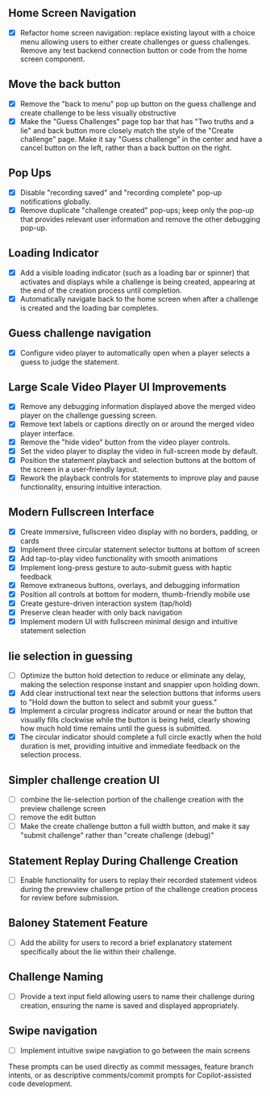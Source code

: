 ## Home Screen Navigation
- [x] Refactor home screen navigation: replace existing layout with a choice menu allowing users to either create challenges or guess challenges. Remove any test backend connection button or code from the home screen component.

## Move the back button 
- [x] Remove the "back to menu" pop up button on the guess challenge and create challenge to be less visually obstructive
- [x] Make the "Guess Challenges" page top bar that has "Two truths and a lie" and back button more closely match the style of the "Create challenge" page. Make it say "Guess challenge" in the center and have a cancel button on the left, rather than a back button on the right. 

## Pop Ups
- [x] Disable "recording saved" and "recording complete" pop-up notifications globally.
- [x] Remove duplicate "challenge created" pop-ups; keep only the pop-up that provides relevant user information and remove the other debugging pop-up.

## Loading Indicator
- [x] Add a visible loading indicator (such as a loading bar or spinner) that activates and displays while a challenge is being created, appearing at the end of the creation process until completion.
- [x] Automatically navigate back to the home screen when after a challenge is created and the loading bar completes.

## Guess challenge navigation
- [x] Configure video player to automatically open when a player selects a guess to judge the statement.

## Large Scale Video Player UI Improvements
- [x] Remove any debugging information displayed above the merged video player on the challenge guessing screen.
- [x] Remove text labels or captions directly on or around the merged video player interface.
- [x] Remove the "hide video" button from the video player controls.
- [x] Set the video player to display the video in full-screen mode by default.
- [x] Position the statement playback and selection buttons at the bottom of the screen in a user-friendly layout.
- [x] Rework the playback controls for statements to improve play and pause functionality, ensuring intuitive interaction.

## Modern Fullscreen Interface
- [x] Create immersive, fullscreen video display with no borders, padding, or cards
- [x] Implement three circular statement selector buttons at bottom of screen
- [x] Add tap-to-play video functionality with smooth animations
- [x] Implement long-press gesture to auto-submit guess with haptic feedback
- [x] Remove extraneous buttons, overlays, and debugging information
- [x] Position all controls at bottom for modern, thumb-friendly mobile use
- [x] Create gesture-driven interaction system (tap/hold)
- [x] Preserve clean header with only back navigation
- [x] Implement modern UI with fullscreen minimal design and intuitive statement selection

## lie selection in guessing
- [ ] Optimize the button hold detection to reduce or eliminate any delay, making the selection response instant and snappier upon holding down.
- [x] Add clear instructional text near the selection buttons that informs users to "Hold down the button to select and submit your guess."
- [x] Implement a circular progress indicator around or near the button that visually fills clockwise while the button is being held, clearly showing how much hold time remains until the guess is submitted.
- [x] The circular indicator should complete a full circle exactly when the hold duration is met, providing intuitive and immediate feedback on the selection process.

## Simpler challenge creation UI
- [ ] combine the lie-selection portion of the challenge creation with the preview challenge screen
- [ ] remove the edit button 
- [ ] Make the create challenge button a full width button, and make it say "submit challenge" rather than "create challenge (debug)"

## Statement Replay During Challenge Creation
- [ ] Enable functionality for users to replay their recorded statement videos during the prewview challenge prtion of the challenge creation process for review before submission.

## Baloney Statement Feature
- [ ] Add the ability for users to record a brief explanatory statement specifically about the lie within their challenge.

## Challenge Naming
- [ ] Provide a text input field allowing users to name their challenge during creation, ensuring the name is saved and displayed appropriately.

## Swipe navigation
- [ ] Implement intuitive swipe navgiation to go between the main screens

These prompts can be used directly as commit messages, feature branch intents, or as descriptive comments/commit prompts for Copilot-assisted code development.